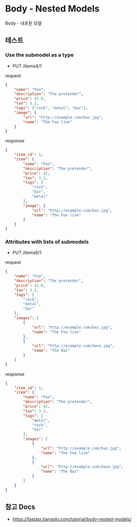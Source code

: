 # Body - Nested Models

Body - 내포된 모델


## 테스트

### Use the submodel as a type

- PUT /items4/1

request
```json
{
    "name": "Foo",
    "description": "The pretender",
    "price": 42.0,
    "tax": 3.2,
    "tags": ["rock", "metal", "bar"],
    "image": {
        "url": "http://example.com/baz.jpg",
        "name": "The Foo live"
    }
}
```

response
```json
{
    "item_id": 1,
    "item": {
        "name": "Foo",
        "description": "The pretender",
        "price": 42,
        "tax": 3.2,
        "tags": [
            "rock",
            "bar",
            "metal"
        ],
        "image": {
            "url": "http://example.com/baz.jpg",
            "name": "The Foo live"
        }
    }
}
```

### Attributes with lists of submodels

- PUT /items6/1

request
```json
{
    "name": "Foo",
    "description": "The pretender",
    "price": 42.0,
    "tax": 3.2,
    "tags": [
        "rock",
        "metal",
        "bar"
    ],
    "images": [
        {
            "url": "http://example.com/baz.jpg",
            "name": "The Foo live"
        },
        {
            "url": "http://example.com/dave.jpg",
            "name": "The Baz"
        }
    ]
}
```

response
```json
{
    "item_id": 1,
    "item": {
        "name": "Foo",
        "description": "The pretender",
        "price": 42,
        "tax": 3.2,
        "tags": [
            "metal",
            "rock",
            "bar"
        ],
        "images": [
            {
                "url": "http://example.com/baz.jpg",
                "name": "The Foo live"
            },
            {
                "url": "http://example.com/dave.jpg",
                "name": "The Baz"
            }
        ]
    }
}
```


## 참고 Docs

- https://fastapi.tiangolo.com/tutorial/body-nested-models/

